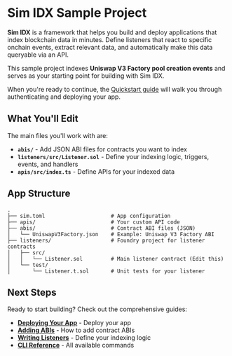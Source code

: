 # Sim IDX Sample Project


**Sim IDX** is a framework that helps you build and deploy applications that index blockchain data in minutes. Define listeners that react to specific onchain events, extract relevant data, and automatically make this data queryable via an API.

This sample project indexes **Uniswap V3 Factory pool creation events** and serves as your starting point for building with Sim IDX.

When you're ready to continue, the [Quickstart guide](https://sim-dune-docs-idx.mintlify.app/idx-quickstart#authentication) will walk you through authenticating and deploying your app.

## What You'll Edit

The main files you'll work with are:

- **`abis/`** - Add JSON ABI files for contracts you want to index
- **`listeners/src/Listener.sol`** - Define your indexing logic, triggers, events, and handlers
- **`apis/src/index.ts`** - Define APIs for your indexed data

## App Structure

```
.
├── sim.toml                     # App configuration
├── apis/                        # Your custom API code
├── abis/                        # Contract ABI files (JSON)
│   └── UniswapV3Factory.json    # Example: Uniswap V3 Factory ABI
├── listeners/                   # Foundry project for listener contracts
│   ├── src/
│   │   └── Listener.sol         # Main listener contract (Edit this)
│   └── test/
│       └── Listener.t.sol       # Unit tests for your listener
```

## Next Steps

Ready to start building? Check out the comprehensive guides:

- **[Deploying Your App](https://sim-dune-docs-idx.mintlify.app/idx-quickstart#authentication)** - Deploy your app
- **[Adding ABIs](https://sim-dune-docs-idx.mintlify.app/idx/idx/cli#sim-abi-add-<file-path>)** - How to add contract ABIs
- **[Writing Listeners](https://sim-dune-docs-idx.mintlify.app/idx/listener)** - Define your indexing logic
- **[CLI Reference](https://sim-dune-docs-idx.mintlify.app/idx/cli)** - All available commands